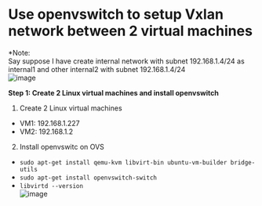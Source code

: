 # Use openvswitch to setup Vxlan network between 2 virtual machines  

*Note:  
Say suppose I have create internal network with subnet 192.168.1.4/24 as internal1 and other internal2 with subnet 192.168.1.4/24  
![image](https://user-images.githubusercontent.com/46991949/118795157-85a1b400-b8c4-11eb-85d1-f2d106ceb98f.png)  

**Step 1: Create 2 Linux virtual machines and install openvswitch**  
1. Create 2 Linux virtual machines 
* VM1: 192.168.1.227  
* VM2: 192.168.1.2

2. Install openvswitc on OVS  
* ```sudo apt-get install qemu-kvm libvirt-bin ubuntu-vm-builder bridge-utils```  
* ```sudo apt-get install openvswitch-switch```  
* ```libvirtd --version```  
![image](https://user-images.githubusercontent.com/46991949/118797900-3f018900-b8c7-11eb-8d3d-3033e6ffc320.png)



